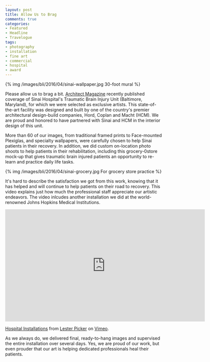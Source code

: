 ```yaml
---
layout: post
title: Allow Us to Brag
comments: true
categories:
- Featured
- Headline
- Travelogue
tags:
- photography
- installation
- fine art
- commercial
- hospital
- award
---
```


{% img /images/bli/2016/04/sinai-wallpaper.jpg 30-foot mural %}

Please allow us to brag a bit. [Architect Magazine](http://www.architectmagazine.com/project-gallery/traumatic-brain-injury-unit-at-sinai-hospital) recently published coverage of Sinai Hospital's Traumatic Brain Injury Unit (Baltimore, Maryland), for which we were selected as exclusive artists. This state-of-the-art facility was designed and built by one of the country's premier architectural design-build companies, Hord, Coplan and Macht (HCM). We are proud and honored to have partnered with Sinai and HCM in the interior design of this unit. 

<!--more-->

More than 60 of our images, from traditional framed prints to Face-mounted Plexiglas, and specialty wallpapers, were carefully chosen to help Sinai patients in their recovery. In addition, we did custom on-location photo shoots to help patients in their rehabilitation, including this grocery-0store mock-up that gives traumatic brain injured patients an opportunity to re-learn and practice daily life tasks. 

{% img /images/bli/2016/04/sinai-grocery.jpg For grocery store practice %}

It's hard to describe the satisfaction we got from this work, knowing that it has helped and will continue to help patients on their road to recovery. This video explains just how much the professional staff appreciate our artistic endeavors. The video inlcudes another installation we did at the world-renowned Johns Hopkins Medical Institutions. 

<iframe src="https://player.vimeo.com/video/163415026" width="640" height="360" frameborder="0" webkitallowfullscreen mozallowfullscreen allowfullscreen></iframe> <p><a href="https://vimeo.com/163415026">Hospital Installations</a> from <a href="https://vimeo.com/user4796650">Lester Picker</a> on <a href="https://vimeo.com">Vimeo</a>.</p>

As we always do, we delivered final, ready-to-hang images and supervised the entire installation over several days. Yes, we are proud of our work, but even prouder that our art is helping dedicated professionals heal their patients. 


